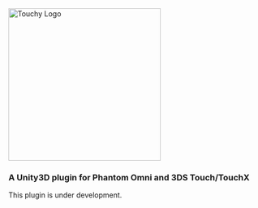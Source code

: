 <img alt="Touchy Logo" src="https://image.ibb.co/eADw5d/logo.png" width="300" />

### A Unity3D plugin for Phantom Omni and 3DS Touch/TouchX
This plugin is under development.
